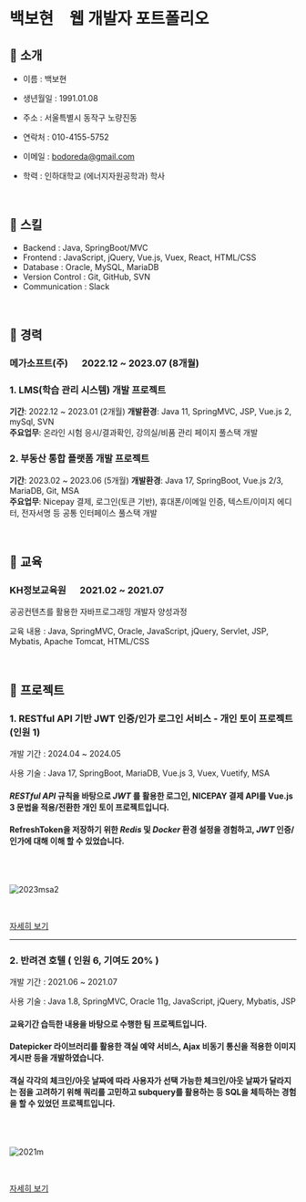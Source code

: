 # 백보현 웹 개발자 포트폴리오

## 📌 소개
- 이름 : 백보현
- 생년월일 : 1991.01.08  
- 주소 : 서울특별시 동작구 노량진동
- 연락처 : 010-4155-5752
- 이메일 : bodoreda@gmail.com
- 학력 : 인하대학교 (에너지자원공학과) 학사

  <br>

## 📌 스킬
- Backend : Java, SpringBoot/MVC
- Frontend : JavaScript, jQuery, Vue.js, Vuex, React, HTML/CSS
- Database : Oracle, MySQL, MariaDB
- Version Control : Git, GitHub, SVN
- Communication : Slack

<br>

## 📌 경력
### 메가소프트(주)   2022.12 ~ 2023.07  (8개월)


### 1. LMS(학습 관리 시스템) 개발 프로젝트

**기간**: 2022.12 ~ 2023.01  (2개월)
**개발환경**: Java 11, SpringMVC, JSP, Vue.js 2, mySql, SVN  
**주요업무**: 온라인 시험 응시/결과확인, 강의실/비품 관리 페이지 풀스택 개발


### 2. 부동산 통합 플랫폼 개발 프로젝트

**기간**: 2023.02 ~ 2023.06  (5개월)
**개발환경**: Java 17, SpringBoot, Vue.js 2/3, MariaDB, Git, MSA  
**주요업무**: Nicepay 결제, 로그인(토큰 기반), 휴대폰/이메일 인증, 텍스트/이미지 에디터, 전자서명 등 공통 인터페이스 풀스택 개발

<br>

## 📌 교육
### KH정보교육원   2021.02 ~ 2021.07
공공컨텐츠를 활용한 자바프로그래밍 개발자 양성과정

교육 내용 : Java, SpringMVC, Oracle, JavaScript, jQuery, Servlet, JSP, Mybatis, Apache Tomcat, HTML/CSS

<br>

## 📌 프로젝트
### 1. RESTful API 기반 JWT 인증/인가 로그인 서비스 - 개인 토이 프로젝트(인원 1)

개발 기간 : 2024.04 ~ 2024.05

사용 기술 : Java 17, SpringBoot, MariaDB, Vue.js 3, Vuex, Vuetify, MSA

#### _RESTful API_ 규칙을 바탕으로 _JWT_ 를 활용한 로그인, NICEPAY 결제 API를 Vue.js 3 문법을 적용/전환한 개인 토이 프로젝트입니다.

#### RefreshToken을 저장하기 위한 _Redis_ 및 _Docker_ 환경 설정을 경험하고, _JWT_ 인증/인가에 대해 이해 할 수 있었습니다.
<br>
<br>

![2023msa2](https://github.com/bodoreda/portfolio/assets/78584015/697b2257-a28f-4856-924a-fb8129894d31)

<br>

[자세히 보기](https://github.com/bodoreda/2023Member)

---

### 2. 반려견 호텔 ( 인원 6, 기여도 20% )
개발 기간 : 2021.06 ~ 2021.07

사용 기술 : Java 1.8, SpringMVC, Oracle 11g, JavaScript, jQuery, Mybatis, JSP

#### 교육기간 습득한 내용을 바탕으로 수행한 팀 프로젝트입니다. 

#### Datepicker 라이브러리를 활용한 객실 예약 서비스, Ajax 비동기 통신을 적용한 이미지 게시판 등을 개발하였습니다.

#### 객실 각각의 체크인/아웃 날짜에 따라 사용자가 선택 가능한 체크인/아웃 날짜가 달라지는 점을 고려하기 위해 쿼리를 고민하고 subquery를 활용하는 등 SQL을 체득하는 경험을 할 수 있었던 프로젝트입니다.
<br>
<br>

![2021m](https://github.com/bodoreda/portfolio/assets/78584015/7046782f-48a8-43a6-a571-8ffb463414e2)

<br>

[자세히 보기](https://github.com/bodoreda/2021muyahotel)
